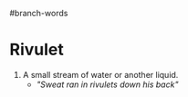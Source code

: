 #branch-words 
# Rivulet
1. A small stream of water or another liquid.
	- *"Sweat ran in rivulets down his back"*